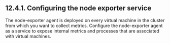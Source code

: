 ## 12.4.1. Configuring the node exporter service

The node-exporter agent is deployed on every virtual machine in the cluster from which you want to collect metrics. Configure the node-exporter agent as a service to expose internal metrics and processes that are associated with virtual machines.

